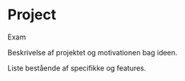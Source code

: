 # Project
Exam

Beskrivelse af projektet og motivationen bag ideen.

Liste bestående af specifikke og features. 

